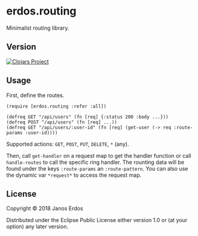 # erdos.routing

Minimalist routing library.

## Version

[![Clojars Project](https://img.shields.io/clojars/v/io.github.erdos/routing.svg)](https://clojars.org/io.github.erdos/routing)

## Usage

First, define the routes.

```
(require [erdos.routing :refer :all])

(defreq GET "/api/users" (fn [req] {:status 200 :body ...}))
(defreq POST "/api/users" (fn [req] ...))
(defreq GET "/api/users/:user-id" (fn [req] (get-user (-> req :route-params :user-id))))

```

Supported actions: `GET`, `POST`, `PUT`, `DELETE`, `*` (any).

Then, call `get-handler` on a request map to get the handler function or call `handle-routes` to call the specific ring handler. The rounting data will be found under the keys `:route-params` an `:route-pattern`. You can also use the dynamic var `*request*` to access the request map.

## License

Copyright © 2018 Janos Erdos

Distributed under the Eclipse Public License either version 1.0 or (at
your option) any later version.
